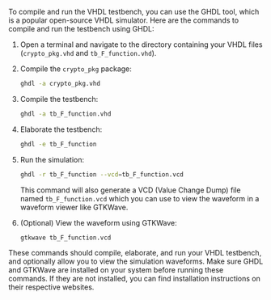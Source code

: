 To compile and run the VHDL testbench, you can use the GHDL tool, which is a popular open-source VHDL simulator. Here are the commands to compile and run the testbench using GHDL:

1. Open a terminal and navigate to the directory containing your VHDL files (`crypto_pkg.vhd` and `tb_F_function.vhd`).

2. Compile the `crypto_pkg` package:
   ```sh
   ghdl -a crypto_pkg.vhd
   ```

3. Compile the testbench:
   ```sh
   ghdl -a tb_F_function.vhd
   ```

4. Elaborate the testbench:
   ```sh
   ghdl -e tb_F_function
   ```

5. Run the simulation:
   ```sh
   ghdl -r tb_F_function --vcd=tb_F_function.vcd
   ```

   This command will also generate a VCD (Value Change Dump) file named `tb_F_function.vcd` which you can use to view the waveform in a waveform viewer like GTKWave.

6. (Optional) View the waveform using GTKWave:
   ```sh
   gtkwave tb_F_function.vcd
   ```

These commands should compile, elaborate, and run your VHDL testbench, and optionally allow you to view the simulation waveforms. Make sure GHDL and GTKWave are installed on your system before running these commands. If they are not installed, you can find installation instructions on their respective websites.